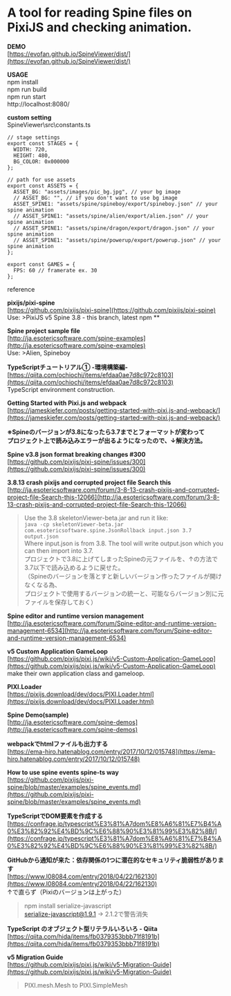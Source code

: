 # A tool for reading Spine files on PixiJS and checking animation.

**DEMO**  
[https://evofan.github.io/SpineViewer/dist/](https://evofan.github.io/SpineViewer/dist/)  

**USAGE**  
npm install  
npm run build  
npm run start  
http://localhost:8080/

**custom setting**  
SpineViewer\src\constants.ts
~~~
// stage settings
export const STAGES = {
  WIDTH: 720,
  HEIGHT: 480,
  BG_COLOR: 0x000000
};

// path for use assets
export const ASSETS = {
  ASSET_BG: "assets/images/pic_bg.jpg", // your bg image
  // ASSET_BG: "", // if you don't want to use bg image
  ASSET_SPINE1: "assets/spine/spineboy/export/spineboy.json" // your spine animation
  // ASSET_SPINE1: "assets/spine/alien/export/alien.json" // your spine animation
  // ASSET_SPINE1: "assets/spine/dragon/export/dragon.json" // your spine animation
  // ASSET_SPINE1: "assets/spine/powerup/export/powerup.json" // your spine animation
};

export const GAMES = {
  FPS: 60 // framerate ex. 30
};
~~~

reference  

**pixijs/pixi-spine**  
[https://github.com/pixijs/pixi-spine](https://github.com/pixijs/pixi-spine)  
Use: >PixiJS v5 Spine 3.8 - this branch, latest npm **

**Spine project sample file**  
[http://ja.esotericsoftware.com/spine-examples](http://ja.esotericsoftware.com/spine-examples)  
Use: >Alien, Spineboy  

**TypeScriptチュートリアル① -環境構築編-**  
[https://qiita.com/ochiochi/items/efdaa0ae7d8c972c8103](https://qiita.com/ochiochi/items/efdaa0ae7d8c972c8103)  
TypeScript environment construction.  

**Getting Started with Pixi.js and webpack**  
[https://jameskiefer.com/posts/getting-started-with-pixi.js-and-webpack/](https://jameskiefer.com/posts/getting-started-with-pixi.js-and-webpack/)  

**※Spineのバージョンが3.8になったら3.7までとフォーマットが変わって  
プロジェクト上で読み込みエラーが出るようになったので、↓解決方法。**

**Spine v3.8 json format breaking changes #300**  
[https://github.com/pixijs/pixi-spine/issues/300](https://github.com/pixijs/pixi-spine/issues/300)  

**3.8.13 crash pixijs and corrupted project file Search this**  
[http://ja.esotericsoftware.com/forum/3-8-13-crash-pixijs-and-corrupted-project-file-Search-this-12066](http://ja.esotericsoftware.com/forum/3-8-13-crash-pixijs-and-corrupted-project-file-Search-this-12066)  
>Use the 3.8 skeletonViewer-beta.jar and run it like:  
``` java -cp skeletonViewer-beta.jar com.esotericsoftware.spine.JsonRollback input.json 3.7 output.json ```  
>Where input.json is from 3.8. The tool will write output.json which you can then import into 3.7.  
プロジェクトで3.8に上げてしまったSpineの元ファイルを、↑の方法で3.7以下で読み込めるように戻せた。  
（Spineのバージョンを落とすと新しいバージョン作ったファイルが開けなくなる為、  
プロジェクトで使用するバージョンの統一と、可能ならバージョン別に元ファイルを保存しておく）  

**Spine editor and runtime version management**  
[http://ja.esotericsoftware.com/forum/Spine-editor-and-runtime-version-management-6534](http://ja.esotericsoftware.com/forum/Spine-editor-and-runtime-version-management-6534)  

**v5 Custom Application GameLoop**  
[https://github.com/pixijs/pixi.js/wiki/v5-Custom-Application-GameLoop](https://github.com/pixijs/pixi.js/wiki/v5-Custom-Application-GameLoop)  
make their own application class and gameloop.  

**PIXI.Loader**  
[https://pixijs.download/dev/docs/PIXI.Loader.html](https://pixijs.download/dev/docs/PIXI.Loader.html)  

**Spine Demo(sample)**  
[http://ja.esotericsoftware.com/spine-demos](http://ja.esotericsoftware.com/spine-demos)  

**webpackでhtmlファイルも出力する**  
[https://ema-hiro.hatenablog.com/entry/2017/10/12/015748](https://ema-hiro.hatenablog.com/entry/2017/10/12/015748)  

**How to use spine events spine-ts way**  
[https://github.com/pixijs/pixi-spine/blob/master/examples/spine_events.md](https://github.com/pixijs/pixi-spine/blob/master/examples/spine_events.md)  

**TypeScriptでDOM要素を作成する**  
[https://confrage.jp/typescript%E3%81%A7dom%E8%A6%81%E7%B4%A0%E3%82%92%E4%BD%9C%E6%88%90%E3%81%99%E3%82%8B/](https://confrage.jp/typescript%E3%81%A7dom%E8%A6%81%E7%B4%A0%E3%82%92%E4%BD%9C%E6%88%90%E3%81%99%E3%82%8B/)  
  
**GitHubから通知が来た：依存関係の1つに潜在的なセキュリティ脆弱性があります**  
[https://www.l08084.com/entry/2018/04/22/162130](https://www.l08084.com/entry/2018/04/22/162130)  
↑で直らず（Pixiのバージョンは上がった）
>npm install serialize-javascript  
serialize-javascript@1.9.1 -> 2.1.2で警告消失  

**TypeScript のオブジェクト型リテラルいろいろ - Qiita**  
[https://qiita.com/hida/items/fb0379353bbb71f8191b](https://qiita.com/hida/items/fb0379353bbb71f8191b)  


**v5 Migration Guide**  
[https://github.com/pixijs/pixi.js/wiki/v5-Migration-Guide](https://github.com/pixijs/pixi.js/wiki/v5-Migration-Guide)  
>PIXI.mesh.Mesh to PIXI.SimpleMesh
